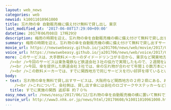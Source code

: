 ```yaml
---
layout: web_news
categories: web
newsid: k10011010961000
title: 忘れ物の傘 自動販売機に備え付け無料で貸し出し 東京
last_modified_at: '2017-06-08T17:29:00+09:00'
datetime: 2017年06月08日 17時29分
description: 梅雨の時期を迎え、忘れ物の傘を自動販売機の横に備え付けて無料で貸し出すサービスが、８日から東京都内などで始まりました。
summary: 梅雨の時期を迎え、忘れ物の傘を自動販売機の横に備え付けて無料で貸し出すサービスが、８日から東京都内などで始まりました。
movie_url: https://newswebeasy.github.io/ja201706/news/web/movie/2017/06/12/k10011010961000.mp4
voice_url: https://newswebeasy.github.io/ja201706/news/web/voice/2017/06/12/k10011010961000.mp3
more: このサービスは、大手飲料メーカーのダイドードリンコが８日から、東京など関東地方の１都５県と愛知県に設置している自動販売機、合わせて４０台で始めました。無料で貸し出す傘の多くは駅や列車などに利用者が置き忘れたもので、自動販売機の側面に７本、備え付けられています。<br
  /><br />今回のサービスは東急電鉄など鉄道会社３社の協力で実現したもので、２週間を過ぎても引き取り手が現れなかった傘などを飲料メーカーが買い取ったり譲り受けたりしたもので、今月中に２１０台に増やすことにしています。<br
  /><br />今回、傘を提供した鉄道会社３社では、傘の忘れ物が合わせて年間１０数万本にも上るということで、東急の担当者は、「置き忘れの傘は、全体の２割ほどしか返却できていないのが実態で、残りは処分していた。必要な人に使ってもらえればと思い、今回の取り組みに協力した」と話していました。<br
  /><br />この飲料メーカーでは、すでに関西地方で同じサービスを行い好評を得ているということで、ダイドードリンコの梅垣真哉さんは、「自動販売機は飲み物を販売するだけだったが、傘を通じて地域の役に立つことで商品購入のきっかけになれば」と話していました。
body:
- text: 忘れ物の傘を無料で貸し出すサービスは、大阪府など関西地方の２府２県にある、およそ１３０台の自動販売機ですでに行っていて、ダイドードリンコによりますと、返却率は去年６月からの４か月間でおよそ７０％に上ったということです。<br
    /><br />これについて、会社側は、貸し出す傘には会社のロゴマークやステッカーなど貸し出し用とわかる印を入れていること、また、オフィス街や駅前の商店街など、ふだんからよく利用する場所に設置していることが比較的高い返却率につながっているのではないかと分析しています。
  title: すでに実施の関西 返却率 約７０％
easy_news_url: /news/easy/2017/06/12/忘れ物の傘を自動販売機の横に置いて無料で貸す/
source_url: http://www3.nhk.or.jp/news/html/20170608/k10011010961000.html
...
```

